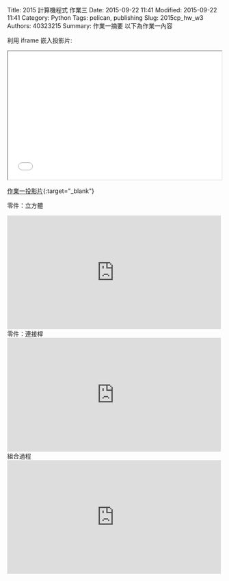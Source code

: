 Title: 2015 計算機程式 作業三
Date: 2015-09-22 11:41
Modified: 2015-09-22 11:41
Category: Python
Tags: pelican, publishing
Slug: 2015cp_hw_w3
Authors: 40323215
Summary: 作業一摘要
以下為作業一內容

利用 iframe 嵌入投影片:

<iframe src="40323215_cp_w3.html" width="500" height="300"></iframe>

[作業一投影片](40323215_cp_w3.html){:target="_blank"}

零件：立方體

<iframe src="https://player.vimeo.com/video/151344985" width="500" height="266" frameborder="0" webkitallowfullscreen mozallowfullscreen allowfullscreen></iframe>  
<br/>
零件：連接桿

<iframe src="https://player.vimeo.com/video/151344982" width="500" height="266" frameborder="0" webkitallowfullscreen mozallowfullscreen allowfullscreen></iframe>  
<br/>
組合過程

<iframe src="https://player.vimeo.com/video/151344984" width="500" height="266" frameborder="0" webkitallowfullscreen mozallowfullscreen allowfullscreen></iframe>  

